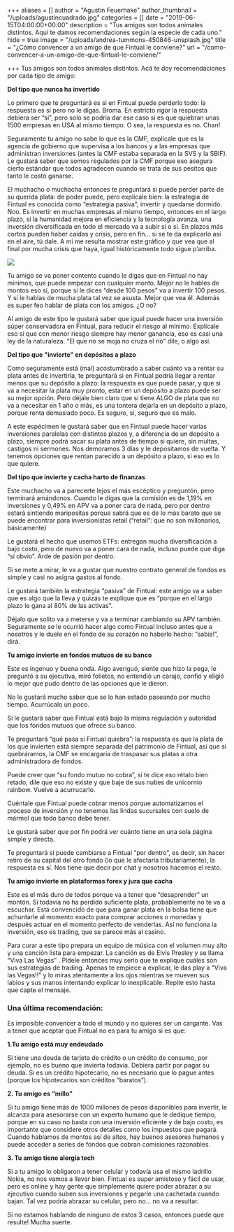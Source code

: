 +++
aliases = []
author = "Agustín Feuerhake"
author_thumbnail = "/uploads/agustincuadrado.jpg"
categories = []
date = "2019-06-15T04:00:00+00:00"
description = "Tus amigos son todos animales distintos. Aquí te damos recomendaciones según la especie de cada uno."
hide = true
image = "/uploads/andrea-tummons-450846-unsplash.jpg"
title = "¿Cómo convencer a un amigo de que Fintual le conviene?"
url = "/como-convencer-a-un-amigo-de-que-fintual-le-conviene/"

+++
Tus amigos son todos animales distintos. Acá te doy recomendaciones por cada tipo de amigo:

**Del tipo que nunca ha invertido**

Lo primero que te preguntará es si en Fintual puede perderlo todo: la respuesta es sí pero no le digas. Broma. En estricto rigor la respuesta debiera ser “sí”, pero solo se podría dar ese caso si es que quiebran unas 1500 empresas en USA al mismo tiempo. O sea, la respuesta es no. Chan!

Seguramente tu amigo no sabe lo que es la CMF, explícale que es la agencia de gobierno que supervisa a los bancos y a las empresas que administran inversiones (antes la CMF estaba separada en la SVS y la SBIF). Le gustará saber que somos regulados por la CMF porque eso asegura cierto estándar que todos agradecen cuando se trata de sus pesitos que tanto le costó ganarse.

El muchacho o muchacha entonces te preguntará si puede perder parte de su querida plata: de poder puede, pero explícale bien: la estrategia de Fintual es conocida como “estrategia pasiva”; invertir y quedarse dormido. Noo. Es invertir en muchas empresas al mismo tiempo, entonces en el largo plazo, si la humanidad mejora en eficiencia y la tecnología avanza, una inversión diversificada en todo el mercado va a subir sí o sí. En plazos más cortos pueden haber caídas y crisis, pero en fin… si se te da explicarlo así en el aire, tú dale. A mi me resulta mostrar este gráfico y que vea que al final por mucha crisis que haya, igual históricamente todo sigue p’arriba.

![](/uploads/dowjones.png)

Tu amigo se va poner contento cuando le digas que en Fintual no hay mínimos, que puede empezar con cualquier monto. Mejor no le hables de montos eso sí, porque si le dices “desde 100 pesos” va a invertir 100 pesos. Y si le hablas de mucha plata tal vez se asusta. Mejor que vea él. Además es super feo hablar de plata con los amigos. ¿O no?

Al amigo de este tipo le gustará saber que igual puede hacer una inversión súper conservadora en Fintual, para reducir el riesgo al mínimo. Explícale eso sí que con menor riesgo siempre hay menor ganancia, eso es casi una ley de la naturaleza. “El que no se moja no cruza el río” dile, o algo así.

**Del tipo que "invierte" en depósitos a plazo**

Como seguramente está (mal) acostumbrado a saber cuánto va a rentar su plata antes de invertirla, te preguntará si en Fintual podría llegar a rentar menos que su depósito a plazo: la respuesta es que puede pasar, y que si va a necesitar la plata muy pronto, estar en un depósito a plazo puede ser su mejor opción. Pero déjale bien claro que si tiene ALGO de plata que no va a necesitar en 1 año o más, es una tontera dejarla en un depósito a plazo, porque renta demasiado poco. Es seguro, sí, seguro que es malo.

A este espécimen le gustará saber que en Fintual puede hacer varias inversiones paralelas con distintos plazos y, a diferencia de un depósito a plazo, siempre podrá sacar su plata antes de tiempo si quiere, sin multas, castigos ni sermones. Nos demoramos 3 días y le depositamos de vuelta. Y tenemos opciones que rentan parecido a un depósito a plazo, si eso es lo que quiere.

**Del tipo que invierte y cacha harto de finanzas**

Este muchacho va a parecerte lejos el más escéptico y preguntón, pero terminará amándonos. Cuando le digas que la comisión es de 1,19% en inversiones y 0,49% en APV va a poner cara de nada, pero por dentro estará sintiendo maripositas porque sabrá que es de lo más barato que se puede encontrar para inversionistas retail (“retail”: que no son millonarios, básicamente)

Le gustará el hecho que usemos ETFs:  entregan mucha diversificación a bajo costo, pero de nuevo va a poner cara de nada, incluso puede que diga “sí obvio”. Arde de pasión por dentro.

Si se mete a mirar, le va a gustar que nuestro contrato general de fondos es simple y casi no asigna gastos al fondo.

Le gustará también la estrategia “pasiva” de Fintual: este amigo va a saber que es algo que la lleva y quizás te explique que es “porque en el largo plazo le gana al 80% de las activas”.

Déjalo que solito va a meterse y va a terminar cambiando su APV también. Seguramente se le ocurrió hacer algo como Fintual incluso antes que a nosotros y le duele en el fondo de su corazón no haberlo hecho: “sabía!”, dirá.

**Tu amigo invierte en fondos mutuos de su banco**

Este es ingenuo y buena onda. Algo averiguó, siente que hizo la pega, le preguntó a su ejecutiva, miró folletos, no entendió un carajo, confió y eligió lo mejor que pudo dentro de las opciones que le dieron.

No le gustará mucho saber que se lo han estado paseando por mucho tiempo. Acurrúcalo un poco.

Sí le gustará saber que Fintual está bajo la misma regulación y autoridad que los fondos mutuos que ofrece su banco.

Te preguntará “qué pasa si Fintual quiebra”: la respuesta es que la plata de los que invierten está siempre separada del patrimonio de Fintual, así que si quebráramos, la CMF se encargaría de traspasar sus platas a otra administradora de fondos.

Puede creer que “su fondo mutuo no cobra”, si te dice eso rétalo bien retado, dile que eso no existe y que baje de sus nubes de unicornio rainbow. Vuelve a acurrucarlo.

Cuéntale que Fintual puede cobrar menos porque automatizamos el proceso de inversión y no tenemos las lindas sucursales con suelo de mármol que todo banco debe tener.

Le gustará saber que por fin podrá ver cuánto tiene en una sola página simple y directa.

Te preguntará si puede cambiarse a Fintual “por dentro”, es decir, sin hacer retiro de su capital del otro fondo (lo que le afectaría tributariamente), la respuesta es sí. Nos tiene que decir por chat y nosotros hacemos el resto.

**Tu amigo invierte en plataformas forex y jura que cacha**

Este es el más duro de todos porque va a tener que “desaprender” un montón. Si todavía no ha perdido suficiente plata, probablemente no te va a escuchar. Está convencido de que para ganar plata en la bolsa tiene que achuntarle al momento exacto para comprar acciones o monedas y después actuar en el momento perfecto de venderlas. Así no funciona la inversión, eso es trading, que se parece más al casino.

Para curar a este tipo prepara un equipo de música con el volumen muy alto y una canción lista para empezar. La canción es de Elvis Presley y se llama “Viva Las Vegas” . Pídele entonces muy serio que te explique cuáles son sus estrategias de trading. Apenas te empiece a explicar, le das play a “Viva las Vegas!!” y lo miras atentamente a los ojos mientras se mueven sus labios y sus manos intentando explicar lo inexplicable. Repite esto hasta que capte el mensaje.

### Una última recomendación:

Es imposible convencer a todo el mundo y no quieres ser un cargante. Vas a tener que aceptar que Fintual no es para tu amigo si es que:

**1.Tu amigo está muy endeudado**

Si tiene una deuda de tarjeta de crédito o un crédito de consumo, por ejemplo, no es bueno que invierta todavía. Debiera partir por pagar su deuda. Si es un crédito hipotecario, no es necesario que lo pague antes (porque los hipotecarios son créditos “baratos”).

**2. Tu amigo es “millo”**

Si tu amigo tiene más de 1000 millones de pesos disponibles para invertir, le alcanza para asesorarse con un experto humano que le dedique tiempo, porque en su caso no basta con una inversión eficiente y de bajo costo, es importante que considere otros detalles como los impuestos que pagará. Cuando hablamos de montos así de altos, hay buenos asesores humanos y puede acceder a series de fondos que cobran comisiones razonables.

**3. Tu amigo tiene alergia tech**

Si a tu amigo lo obligaron a tener celular y todavía usa el mismo ladrillo Nokia, no nos vamos a llevar bien. Fintual es super amistoso y fácil de usar, pero es online y hay gente que simplemente quiere poder abrazar a su ejecutivo cuando suben sus inversiones y pegarle una cachetada cuando bajan. Tal vez podría abrazar su celular, pero no... no va a resultar.

Si no estamos hablando de ninguno de estos 3 casos, entonces puede que resulte! Mucha suerte.